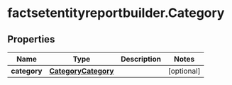 # factsetentityreportbuilder.Category

## Properties

Name | Type | Description | Notes
------------ | ------------- | ------------- | -------------
**category** | [**CategoryCategory**](CategoryCategory.md) |  | [optional] 


